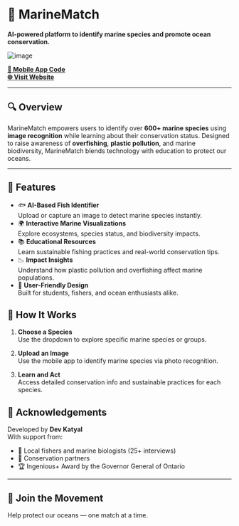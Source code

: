 # 🌊 MarineMatch  
**AI-powered platform to identify marine species and promote ocean conservation.**

 ![image](https://github.com/user-attachments/assets/8a8a0f33-7e51-4813-b9d9-32408ef739a5)

[**📱 Mobile App Code**](https://github.com/dkaty123/MarineMatch)  
[**🌐 Visit Website**](https://dkaty123.github.io/MarineMatchWeb/index.html)

---

## 🔍 Overview
MarineMatch empowers users to identify over **600+ marine species** using **image recognition** while learning about their conservation status. Designed to raise awareness of **overfishing**, **plastic pollution**, and marine biodiversity, MarineMatch blends technology with education to protect our oceans.

---

## 🚀 Features

- 🐟 **AI-Based Fish Identifier**  
  Upload or capture an image to detect marine species instantly.
- 🌍 **Interactive Marine Visualizations**  
  Explore ecosystems, species status, and biodiversity impacts.
- 📚 **Educational Resources**  
  Learn sustainable fishing practices and real-world conservation tips.
- 📉 **Impact Insights**  
  Understand how plastic pollution and overfishing affect marine populations.
- 🎯 **User-Friendly Design**  
  Built for students, fishers, and ocean enthusiasts alike.

## 📱 How It Works

1. **Choose a Species**  
   Use the dropdown to explore specific marine species or groups.

2. **Upload an Image**  
   Use the mobile app to identify marine species via photo recognition.

3. **Learn and Act**  
   Access detailed conservation info and sustainable practices for each species.


## 👥 Acknowledgements

Developed by **Dev Katyal**  
With support from:  
- 🧠 Local fishers and marine biologists (25+ interviews)  
- 🌿 Conservation partners  
- 🏆 Ingenious+ Award by the Governor General of Ontario

---

## 🐬 Join the Movement

Help protect our oceans — one match at a time.



